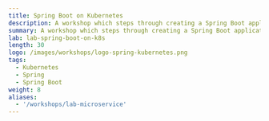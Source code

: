 ```yaml
---
title: Spring Boot on Kubernetes
description: A workshop which steps through creating a Spring Boot application, containerizing it, and deploying it to Kubernetes.
summary: A workshop which steps through creating a Spring Boot application, containerizing it, and deploying it to Kubernetes.
lab: lab-spring-boot-on-k8s
length: 30
logo: /images/workshops/logo-spring-kubernetes.png
tags:
  - Kubernetes
  - Spring
  - Spring Boot
weight: 8
aliases:
  - '/workshops/lab-microservice'
---
```

